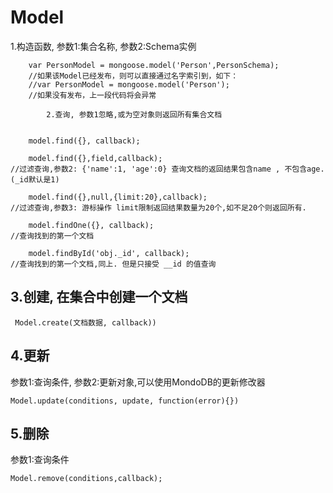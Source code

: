 # Model

1.构造函数, 参数1:集合名称, 参数2:Schema实例 


```JS
    var PersonModel = mongoose.model('Person',PersonSchema);
    //如果该Model已经发布，则可以直接通过名字索引到，如下：
    //var PersonModel = mongoose.model('Person');
    //如果没有发布，上一段代码将会异常
```






    
        
            2.查询, 参数1忽略,或为空对象则返回所有集合文档 




```JS

    model.find({}, callback);
```

```JS
    model.find({},field,callback);
//过滤查询,参数2: {'name':1, 'age':0} 查询文档的返回结果包含name , 不包含age.(_id默认是1)
```

```JS
    model.find({},null,{limit:20},callback);
//过滤查询,参数3: 游标操作 limit限制返回结果数量为20个,如不足20个则返回所有.
```

```JS
    model.findOne({}, callback);
//查询找到的第一个文档
```

```JS
    model.findById('obj._id', callback);
//查询找到的第一个文档,同上. 但是只接受 __id 的值查询
```
        
## 3.创建, 在集合中创建一个文档 

```JS
 Model.create(文档数据, callback))
 ```
       
## 4.更新

参数1:查询条件, 
参数2:更新对象,可以使用MondoDB的更新修改器 

```JS
Model.update(conditions, update, function(error){})
```

## 5.删除

参数1:查询条件

```JS
Model.remove(conditions,callback);
```
